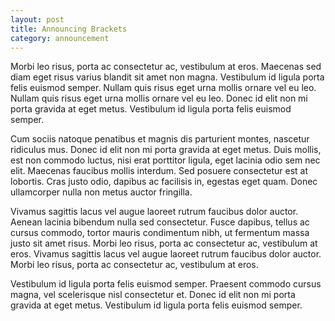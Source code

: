 ```yaml
---
layout: post
title: Announcing Brackets
category: announcement
---
```


Morbi leo risus, porta ac consectetur ac, vestibulum at eros. Maecenas sed diam eget risus varius blandit sit amet non magna. Vestibulum id ligula porta felis euismod semper. Nullam quis risus eget urna mollis ornare vel eu leo. Nullam quis risus eget urna mollis ornare vel eu leo. Donec id elit non mi porta gravida at eget metus. Vestibulum id ligula porta felis euismod semper.

Cum sociis natoque penatibus et magnis dis parturient montes, nascetur ridiculus mus. Donec id elit non mi porta gravida at eget metus. Duis mollis, est non commodo luctus, nisi erat porttitor ligula, eget lacinia odio sem nec elit. Maecenas faucibus mollis interdum. Sed posuere consectetur est at lobortis. Cras justo odio, dapibus ac facilisis in, egestas eget quam. Donec ullamcorper nulla non metus auctor fringilla.

Vivamus sagittis lacus vel augue laoreet rutrum faucibus dolor auctor. Aenean lacinia bibendum nulla sed consectetur. Fusce dapibus, tellus ac cursus commodo, tortor mauris condimentum nibh, ut fermentum massa justo sit amet risus. Morbi leo risus, porta ac consectetur ac, vestibulum at eros. Vivamus sagittis lacus vel augue laoreet rutrum faucibus dolor auctor. Morbi leo risus, porta ac consectetur ac, vestibulum at eros.

Vestibulum id ligula porta felis euismod semper. Praesent commodo cursus magna, vel scelerisque nisl consectetur et. Donec id elit non mi porta gravida at eget metus. Vestibulum id ligula porta felis euismod semper.